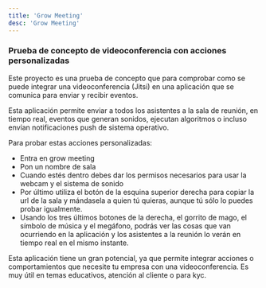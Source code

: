 ```yaml
---
title: 'Grow Meeting'
desc: 'Grow Meeting'
---
```


### Prueba de concepto de videoconferencia con acciones personalizadas

Este proyecto es una prueba de concepto que para comprobar como se puede integrar una videoconferencia (Jitsi) en una aplicación que se comunica para enviar y recibir eventos.

Esta aplicación permite enviar a todos los asistentes a la sala de reunión, en tiempo real, eventos que generan sonidos, ejecutan algoritmos o incluso envían notificaciones
push de sistema operativo.

Para probar estas acciones personalizadas:

- Entra en grow meeting
- Pon un nombre de sala
- Cuando estés dentro debes dar los permisos necesarios para usar la webcam y el sistema de sonido
- Por último utiliza el botón de la esquina superior derecha para copiar la url de la sala y mándasela a quien tú quieras, aunque tú sólo lo puedes probar igualmente.
- Usando los tres últimos botones de la derecha, el gorrito de mago, el símbolo de música y el megáfono, podrás ver las cosas que van ocurriendo en la aplicación y los asistentes a la reunión lo verán en tiempo real en el mismo instante.

Esta aplicación tiene un gran potencial, ya que permite integrar acciones o comportamientos que necesite tu empresa con una videoconferencia. Es muy útil en temas educativos, atención al cliente o para kyc.
